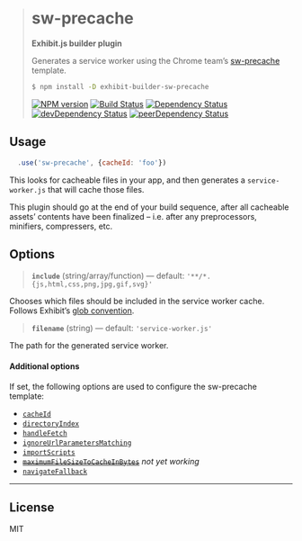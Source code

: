 > # sw-precache
>
> **Exhibit.js builder plugin**
>
> Generates a service worker using the Chrome team’s [sw-precache](https://github.com/GoogleChrome/sw-precache) template.
>
> ```sh
> $ npm install -D exhibit-builder-sw-precache
> ```
>
> [![NPM version][npm-image]][npm-url] [![Build Status][travis-image]][travis-url] [![Dependency Status][depstat-image]][depstat-url] [![devDependency Status][devdepstat-image]][devdepstat-url] [![peerDependency Status][peerdepstat-image]][peerdepstat-url]


## Usage

```js
  .use('sw-precache', {cacheId: 'foo'})
```

This looks for cacheable files in your app, and then generates a `service-worker.js` that will cache those files.

This plugin should go at the end of your build sequence, after all cacheable assets’ contents have been finalized – i.e. after any preprocessors, minifiers, compressers, etc.


## Options

> **`include`** (string/array/function) — default: `'**/*.{js,html,css,png,jpg,gif,svg}'`

Chooses which files should be included in the service worker cache. Follows Exhibit’s [glob convention](https://github.com/exhibitjs/exhibit/blob/master/docs/glob-convention.md).

> **`filename`** (string) — default: `'service-worker.js'`

The path for the generated service worker.

#### Additional options

If set, the following options are used to configure the sw-precache template:

- [`cacheId`](https://github.com/GoogleChrome/sw-precache#cacheid-string)
- [`directoryIndex`](https://github.com/GoogleChrome/sw-precache#directoryindex-string)
- [`handleFetch`](https://github.com/GoogleChrome/sw-precache#handlefetch-boolean)
- [`ignoreUrlParametersMatching`](https://github.com/GoogleChrome/sw-precache#ignoreurlparametersmatching-arrayregex)
- [`importScripts`](https://github.com/GoogleChrome/sw-precache#importscripts-arraystring)
- ~~[`maximumFileSizeToCacheInBytes`](https://github.com/GoogleChrome/sw-precache#maximumfilesizetocacheinbytes-number)~~ *not yet working*
- [`navigateFallback`](https://github.com/GoogleChrome/sw-precache#navigatefallback-string)


---

## License

MIT


<!-- badge URLs -->
[npm-url]: https://npmjs.org/package/exhibit-builder-autoprefixer
[npm-image]: https://img.shields.io/npm/v/exhibit-builder-autoprefixer.svg?style=flat-square

[travis-url]: http://travis-ci.org/exhibitjs/builder-autoprefixer
[travis-image]: https://img.shields.io/travis/exhibitjs/builder-autoprefixer.svg?style=flat-square

[depstat-url]: https://david-dm.org/exhibitjs/builder-autoprefixer
[depstat-image]: https://img.shields.io/david/exhibitjs/builder-autoprefixer.svg?style=flat-square

[devdepstat-url]: https://david-dm.org/exhibitjs/builder-autoprefixer#info=devDependencies
[devdepstat-image]: https://img.shields.io/david/dev/exhibitjs/builder-autoprefixer.svg?style=flat-square&label=devDeps

[peerdepstat-url]: https://david-dm.org/exhibitjs/builder-autoprefixer#info=peerDependencies
[peerdepstat-image]: https://img.shields.io/david/peer/exhibitjs/builder-autoprefixer.svg?style=flat-square&label=peerDeps
